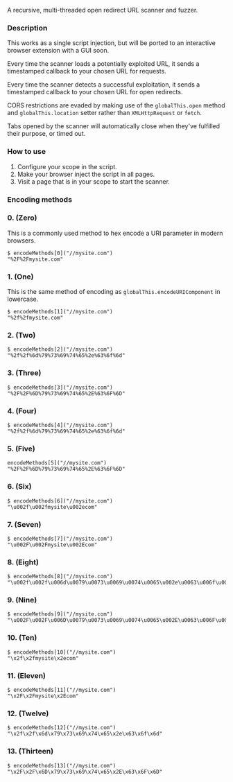 A recursive, multi-threaded open redirect URL scanner and fuzzer.

### Description

This works as a single script injection, but will be ported to an interactive browser extension with a GUI soon.

Every time the scanner loads a potentially exploited URL, it sends a timestamped callback to your chosen URL for requests.

Every time the scanner detects a successful exploitation, it sends a timestamped callback to your chosen URL for open redirects.

CORS restrictions are evaded by making use of the `globalThis.open` method and `globalThis.location` setter rather than `XMLHttpRequest` or `fetch`.

Tabs opened by the scanner will automatically close when they've fulfilled their purpose, or timed out.

### How to use

1. Configure your scope in the script.
2. Make your browser inject the script in all pages.
3. Visit a page that is in your scope to start the scanner.

### Encoding methods

### 0. (Zero)

This is a commonly used method to hex encode a URI parameter in modern browsers.

```console
$ encodeMethods[0]("//mysite.com")
"%2F%2Fmysite.com"
```

### 1. (One)

This is the same method of encoding as `globalThis.encodeURIComponent` in lowercase.

```console
$ encodeMethods[1]("//mysite.com")
"%2f%2fmysite.com"
```

### 2. (Two)

```console
$ encodeMethods[2]("//mysite.com")
"%2f%2f%6d%79%73%69%74%65%2e%63%6f%6d"
```

### 3. (Three)

```console
$ encodeMethods[3]("//mysite.com")
"%2F%2F%6D%79%73%69%74%65%2E%63%6F%6D"
```

### 4. (Four)

```console
$ encodeMethods[4]("//mysite.com")
"%2f%2f%6d%79%73%69%74%65%2e%63%6f%6d"
```

### 5. (Five)

```console
encodeMethods[5]("//mysite.com")
"%2F%2F%6D%79%73%69%74%65%2E%63%6F%6D"
```

### 6. (Six)

```console
$ encodeMethods[6]("//mysite.com")
"\u002f\u002fmysite\u002ecom"
```

### 7. (Seven)

```console
$ encodeMethods[7]("//mysite.com")
"\u002F\u002Fmysite\u002Ecom"
```

### 8. (Eight)

```console
$ encodeMethods[8]("//mysite.com")
"\u002f\u002f\u006d\u0079\u0073\u0069\u0074\u0065\u002e\u0063\u006f\u006d"
```

### 9. (Nine)

```console
$ encodeMethods[9]("//mysite.com")
"\u002F\u002F\u006D\u0079\u0073\u0069\u0074\u0065\u002E\u0063\u006F\u006D"
```

### 10. (Ten)

```console
$ encodeMethods[10]("//mysite.com")
"\x2f\x2fmysite\x2ecom"
```

### 11. (Eleven)

```console
$ encodeMethods[11]("//mysite.com")
"\x2F\x2Fmysite\x2Ecom"
```

### 12. (Twelve)

```console
$ encodeMethods[12]("//mysite.com")
"\x2f\x2f\x6d\x79\x73\x69\x74\x65\x2e\x63\x6f\x6d"
```

### 13. (Thirteen)

```console
$ encodeMethods[13]("//mysite.com")
"\x2F\x2F\x6D\x79\x73\x69\x74\x65\x2E\x63\x6F\x6D"
```


